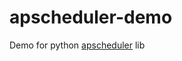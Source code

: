 # apscheduler-demo
Demo for python [apscheduler](https://apscheduler.readthedocs.io/en/stable/userguide.html) lib
